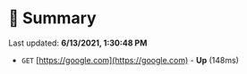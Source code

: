 # 📖 Summary
Last updated: **6/13/2021, 1:30:48 PM**

- `GET` [https://google.com](https://google.com) - **Up** (148ms)
